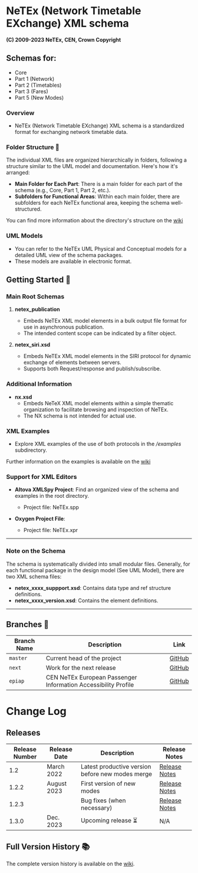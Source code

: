 # NeTEx (Network Timetable EXchange) XML schema
**(C) 2009-2023 NeTEx, CEN, Crown Copyright**

## Schemas for:

- Core
- Part 1 (Network)
- Part 2 (Timetables)
- Part 3 (Fares)
- Part 5 (New Modes)

### Overview

- NeTEx (Network Timetable EXchange) XML schema is a standardized format for exchanging network timetable data.

### Folder Structure 📁

The individual XML files are organized hierarchically in folders, following a structure similar to the UML model and documentation. Here's how it's arranged:

- **Main Folder for Each Part**: There is a main folder for each part of the schema (e.g., Core, Part 1, Part 2, etc.).
- **Subfolders for Functional Areas**: Within each main folder, there are subfolders for each NeTEx functional area, keeping the schema well-structured.

You can find more information about the directory's structure on the [wiki](https://github.com/TuThoThai/NeTEx/wiki/Structure-And-Compatibility#netex-directory-structure)
### UML Models

- You can refer to the NeTEx UML Physical and Conceptual models for a detailed UML view of the schema packages.
- These models are available in electronic format.
  
## Getting Started 🚀

### Main Root Schemas

1. **netex_publication**
   - Embeds NeTEx XML model elements in a bulk output file format for use in asynchronous publication.
   - The intended content scope can be indicated by a filter object.

2. **netex_siri.xsd**
   - Embeds NeTEx XML model elements in the SIRI protocol for dynamic exchange of elements between servers.
   - Supports both Request/response and publish/subscribe.

### Additional Information

- **nx.xsd**
   - Embeds NeTeX XML model elements within a simple thematic organization to facilitate browsing and inspection of NeTEx.
   - The NX schema is not intended for actual use.

### XML Examples

- Explore XML examples of the use of both protocols in the */examples* subdirectory.

Further information on the examples is available on the [wiki](https://github.com/TuThoThai/NeTEx/wiki/Using-NeTEx#how-to-use-example-files)
### Support for XML Editors

- **Altova XMLSpy Project**: Find an organized view of the schema and examples in the root directory.
   - Project file: NeTEx.spp

- **Oxygen Project File**: 
   - Project file: NeTEx.xpr

----

### Note on the Schema

The schema is systematically divided into small modular files. Generally, for each functional package in the design model (See UML Model), there are two XML schema files:

- **netex_xxxx_suppport.xsd**: Contains data type and ref structure definitions.
- **netex_xxxx_version.xsd**: Contains the element definitions.

----
## Branches  🌿

| Branch Name | Description                                             | Link                                            |
| ----------- | ------------------------------------------------------- | ----------------------------------------------- |
| `master`    | Current head of the project                            | [GitHub](https://github.com/NeTEx-CEN/NeTEx)    |
| `next`      | Work for the next release                              | [GitHub](https://github.com/NeTEx-CEN/NeTEx/tree/next) |
| `epiap`     | CEN NeTEx European Passenger Information Accessibility Profile | [GitHub](https://github.com/NeTEx-CEN/NeTEx/tree/EPIAP) |

# Change Log
## Releases
| Release Number | Release Date  | Description                                    | Release Notes                                                                                   |
| -------------- | ------------- | ---------------------------------------------- | ----------------------------------------------------------------------------------------------- |
| 1.2            | March 2022    | Latest productive version before new modes merge | [Release Notes](https://github.com/NeTEx-CEN/NeTEx/releases/tag/v1.2)      |
| 1.2.2          | August 2023   | First version of new modes                     | [Release Notes](https://github.com/NeTEx-CEN/NeTEx/releases/tag/v1.2.2)        |
| 1.2.3          |               | Bug fixes (when necessary)                     | [Release Notes](https://github.com/NeTEx-CEN/NeTEx/blob/next/CHANGELOG.md)       |
| 1.3.0          | Dec. 2023     | Upcoming release   ⏳                            | N/A                                                                                             |
## Full Version History 📚
The complete version history is available on the [wiki](https://github.com/TuThoThai/NeTEx/wiki/Release-history).
